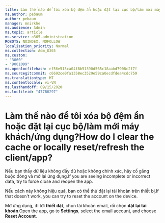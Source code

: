 ```yaml
---
title: Làm thế nào để tôi xóa bộ đệm ẩn hoặc đặt lại cục bộ/làm mới máy khách/ứng dụng?
ms.author: pebaum
author: pebaum
manager: mnirkhe
ms.audience: Admin
ms.topic: article
ms.service: o365-administration
ROBOTS: NOINDEX, NOFOLLOW
localization_priority: Normal
ms.collection: Adm_O365
ms.custom:
- "3060"
- "9001099"
ms.openlocfilehash: ef56e513ca04f8b51390d565c18aabd7908c2f7f
ms.sourcegitcommit: c6692ce0fa1358ec3529e59ca0ecdfdea4cdc759
ms.translationtype: MT
ms.contentlocale: vi-VN
ms.lasthandoff: 09/15/2020
ms.locfileid: "47780297"
---
```

# <a name="how-do-i-clear-the-cache-or-locally-resetrefresh-the-clientapp"></a><span data-ttu-id="a5d6e-102">Làm thế nào để tôi xóa bộ đệm ẩn hoặc đặt lại cục bộ/làm mới máy khách/ứng dụng?</span><span class="sxs-lookup"><span data-stu-id="a5d6e-102">How do I clear the cache or locally reset/refresh the client/app?</span></span>

<span data-ttu-id="a5d6e-103">Nếu bạn thấy dữ liệu không đầy đủ hoặc không chính xác, hãy cố gắng buộc đóng và mở lại ứng dụng.</span><span class="sxs-lookup"><span data-stu-id="a5d6e-103">If you are seeing incomplete or incorrect data, try to force close and reopen the app.</span></span>  

<span data-ttu-id="a5d6e-104">Nếu cách này không hiệu quả, bạn có thể thử đặt lại tài khoản trên thiết bị.</span><span class="sxs-lookup"><span data-stu-id="a5d6e-104">If that doesn't work, you can try to reset the account on the device.</span></span>
 
<span data-ttu-id="a5d6e-105">Mở ứng dụng, đi tới **thiết đặt**, chọn tài khoản email, rồi chọn **đặt lại tài khoản**.</span><span class="sxs-lookup"><span data-stu-id="a5d6e-105">Open the app, go to **Settings**, select the email account, and choose **Reset Account**.</span></span>